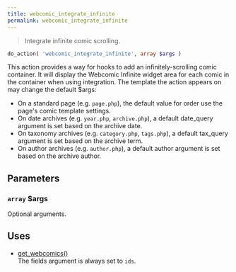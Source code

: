 ```yaml
---
title: webcomic_integrate_infinite
permalink: webcomic_integrate_infinite
---
```


> Integrate infinite comic scrolling.

```php
do_action( 'webcomic_integrate_infinite', array $args )
```

This action provides a way for hooks to add an infinitely-scrolling comic
container. It will display the Webcomic Infinite widget area for each comic
in the container when using integration. The template the action appears on
may change the default $args:

- On a standard page (e.g. `page.php`), the default value for order use the
page's comic template settings.
- On date archives (e.g. `year.php`, `archive.php`), a default date_query
argument is set based on the archive date.
- On taxonomy archives (e.g. `category.php`, `tags.php`), a default
tax_query argument is set based on the archive term.
- On author archives (e.g. `author.php`), a default author argument is set
based on the archive author.

## Parameters

### `array` $args
Optional arguments.

## Uses
- [get_webcomics()](get_webcomics())  
The fields argument is always set to `ids`.
